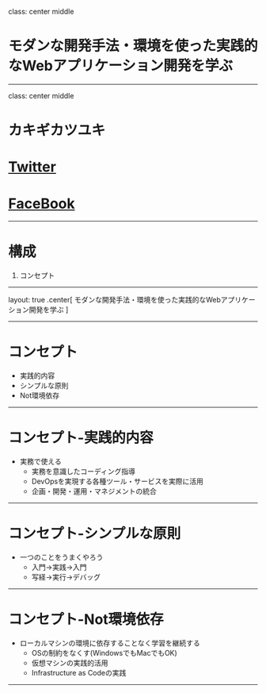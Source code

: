 class: center middle
# モダンな開発手法・環境を使った実践的なWebアプリケーション開発を学ぶ

---
class: center middle
# カキギカツユキ
# [Twitter](https://twitter.com/k2works)  
# [FaceBook](https://www.facebook.com/kakimomokuri)

---
# 構成

1. コンセプト

---
layout: true
.center[ モダンな開発手法・環境を使った実践的なWebアプリケーション開発を学ぶ ]

---
# コンセプト

+ 実践的内容
+ シンプルな原則
+ Not環境依存

---
# コンセプト-実践的内容

+ 実務で使える
    + 実務を意識したコーディング指導
    + DevOpsを実現する各種ツール・サービスを実際に活用
    + 企画・開発・運用・マネジメントの統合

---
# コンセプト-シンプルな原則

+ 一つのことをうまくやろう
     + 入門→実践→入門
     + 写経→実行→デバッグ

---
# コンセプト-Not環境依存

+ ローカルマシンの環境に依存することなく学習を継続する
     + OSの制約をなくす(WindowsでもMacでもOK)
     + 仮想マシンの実践的活用
     + Infrastructure as Codeの実践
---     